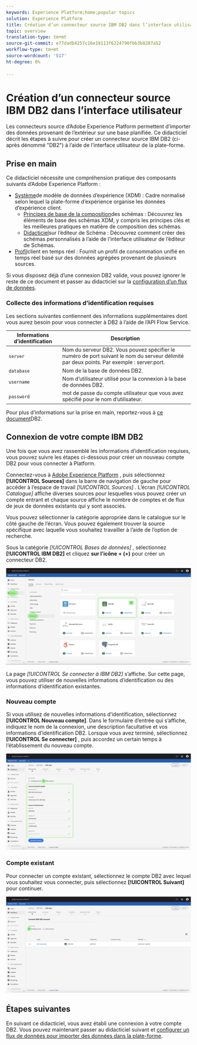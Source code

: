 ```yaml
---
keywords: Experience Platform;home;popular topics
solution: Experience Platform
title: Création d’un connecteur source IBM DB2 dans l’interface utilisateur
topic: overview
translation-type: tm+mt
source-git-commit: e77dadb4257c16e19113f6224790fbb3b8207a52
workflow-type: tm+mt
source-wordcount: '517'
ht-degree: 0%

---
```




# Création d’un connecteur source IBM DB2 dans l’interface utilisateur

Les connecteurs source d’Adobe Experience Platform permettent d’importer des données provenant de l’extérieur sur une base planifiée. Ce didacticiel décrit les étapes à suivre pour créer un connecteur source IBM DB2 (ci-après dénommé &quot;DB2&quot;) à l’aide de l’interface utilisateur de la plate-forme.

## Prise en main

Ce didacticiel nécessite une compréhension pratique des composants suivants d’Adobe Experience Platform :

* [Système](../../../../../xdm/home.md)de modèle de données d’expérience (XDM) : Cadre normalisé selon lequel la plate-forme d’expérience organise les données d’expérience client.
   * [Principes de base de la composition](../../../../../xdm/schema/composition.md)des schémas : Découvrez les éléments de base des schémas XDM, y compris les principes clés et les meilleures pratiques en matière de composition des schémas.
   * [Didacticiel](../../../../../xdm/tutorials/create-schema-ui.md)sur l’éditeur de Schéma : Découvrez comment créer des schémas personnalisés à l’aide de l’interface utilisateur de l’éditeur de Schémas.
* [Profil](../../../../../profile/home.md)client en temps réel : Fournit un profil de consommation unifié en temps réel basé sur des données agrégées provenant de plusieurs sources.

Si vous disposez déjà d’une connexion DB2 valide, vous pouvez ignorer le reste de ce document et passer au didacticiel sur la [configuration d’un flux de données](../../dataflow/databases.md).

### Collecte des informations d’identification requises

Les sections suivantes contiennent des informations supplémentaires dont vous aurez besoin pour vous connecter à DB2 à l’aide de l’API Flow Service.

| Informations d’identification | Description |
| ---------- | ----------- |
| `server` | Nom du serveur DB2. Vous pouvez spécifier le numéro de port suivant le nom du serveur délimité par deux points. Par exemple : server:port. |
| `database` | Nom de la base de données DB2. |
| `username` | Nom d’utilisateur utilisé pour la connexion à la base de données DB2. |
| `password` | mot de passe du compte utilisateur que vous avez spécifié pour le nom d’utilisateur. |

Pour plus d’informations sur la prise en main, reportez-vous à [ce document](https://www.ibm.com/support/knowledgecenter/SSFMBX/com.ibm.swg.im.dashdb.doc/connecting/connect_credentials.html)DB2.

## Connexion de votre compte IBM DB2

Une fois que vous avez rassemblé les informations d’identification requises, vous pouvez suivre les étapes ci-dessous pour créer un nouveau compte DB2 pour vous connecter à Platform.

Connectez-vous à [Adobe Experience Platform](https://platform.adobe.com) , puis sélectionnez **[!UICONTROL Sources]** dans la barre de navigation de gauche pour accéder à l’espace de travail *[!UICONTROL Sources]* . L’écran *[!UICONTROL Catalogue]* affiche diverses sources pour lesquelles vous pouvez créer un compte entrant et chaque source affiche le nombre de comptes et de flux de jeux de données existants qui y sont associés.

Vous pouvez sélectionner la catégorie appropriée dans le catalogue sur le côté gauche de l’écran. Vous pouvez également trouver la source spécifique avec laquelle vous souhaitez travailler à l’aide de l’option de recherche.

Sous la catégorie *[!UICONTROL Bases de données]* , sélectionnez **[!UICONTROL IBM DB2]** et cliquez **sur l’icône + (+)** pour créer un connecteur DB2.

![catalogue](../../../../images/tutorials/create/ibm-db2/catalog.png)

La page *[!UICONTROL Se connecter à IBM DB2]* s’affiche. Sur cette page, vous pouvez utiliser de nouvelles informations d’identification ou des informations d’identification existantes.

### Nouveau compte

Si vous utilisez de nouvelles informations d’identification, sélectionnez **[!UICONTROL Nouveau compte]**. Dans le formulaire d’entrée qui s’affiche, indiquez le nom de la connexion, une description facultative et vos informations d’identification DB2. Lorsque vous avez terminé, sélectionnez **[!UICONTROL Se connecter]** , puis accordez un certain temps à l’établissement du nouveau compte.

![connecter](../../../../images/tutorials/create/ibm-db2/new.png)

### Compte existant

Pour connecter un compte existant, sélectionnez le compte DB2 avec lequel vous souhaitez vous connecter, puis sélectionnez **[!UICONTROL Suivant]** pour continuer.

![existant](../../../../images/tutorials/create/ibm-db2/existing.png)

## Étapes suivantes

En suivant ce didacticiel, vous avez établi une connexion à votre compte DB2. Vous pouvez maintenant passer au didacticiel suivant et [configurer un flux de données pour importer des données dans la plate-forme](../../dataflow/databases.md).